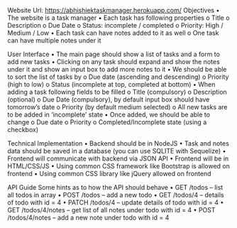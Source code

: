 Website Url: https://abhishiektaskmanager.herokuapp.com/
Objectives
• The website is a task manager
• Each task has following properties
o Title
o Description
o Due Date
o Status: incomplete / completed
o Priority: High / Medium / Low
• Each task can have notes added to it as well
o One task can have multiple notes under it

User Interface
• The main page should show a list of tasks and a form to add new tasks
• Clicking on any task should expand and show the notes under it and show an input box to add more notes to it
• We should be able to sort the list of tasks by
o Due date (ascending and descending)
o Priority (high to low)
o Status (incomplete at top, completed at bottom)
• When adding a task following fields to be filled
o Title (compulsory)
o Description (optional)
o Due Date (compulsory), by default input box should have tomorrow’s date
o Priority (by default medium selected)
o All new tasks are to be added in ‘incomplete’ state
• Once added, we should be able to change
o Due date
o Priority
o Completed/Incomplete state (using a checkbox)

Technical Implementation
• Backend should be in NodeJS
• Task and notes data should be saved in a database (you can use SQLITE with Sequelize)
• Frontend will communicate with backend via JSON API
• Frontend will be in HTML/CSS/JS
• Using common CSS framework like Bootstrap is allowed on frontend
• Using common CSS library like jQuery allowed on frontend

API Guide
Some hints as to how the API should behave
• GET /todos – list all todos in array
• POST /todos – add a new todo
• GET /todos/4 – details of todo with id = 4
• PATCH /todos/4 – update details of todo with id = 4
• GET /todos/4/notes – get list of all notes under todo with id = 4
• POST /todos/4/notes – add a new note under todo with id = 4
